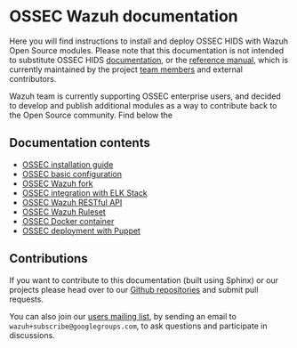 
# OSSEC Wazuh documentation

Here you will find instructions to install and deploy OSSEC HIDS with Wazuh Open Source modules. Please note that this documentation is not intended to substitute OSSEC HIDS [documentation](<http://ossec.github.io/docs/>), or the [reference manual](<http://ossec.github.io/docs/manual/index.html>), which is currently maintained by the project [team members](<http://ossec.github.io/about.html#ossec-team>) and external contributors.

Wazuh team is currently supporting OSSEC enterprise users, and decided to develop and publish additional modules as a way to contribute back to the Open Source community. Find below the 

## Documentation contents

* [OSSEC installation guide](http://documentation.wazuh.com/en/latest/ossec_installation.html)
* [OSSEC basic configuration](http://documentation.wazuh.com/en/latest/ossec_configuration.html)
* [OSSEC Wazuh fork](http://documentation.wazuh.com/en/latest/ossec_wazuh.html)
* [OSSEC integration with ELK Stack](http://documentation.wazuh.com/en/latest/ossec_elk.html)
* [OSSEC Wazuh RESTful API](http://documentation.wazuh.com/en/latest/ossec_api.html)
* [OSSEC Wazuh Ruleset](http://documentation.wazuh.com/en/latest/ossec_ruleset.html)
* [OSSEC Docker container](http://documentation.wazuh.com/en/latest/ossec_docker.html)
* [OSSEC deployment with Puppet](http://documentation.wazuh.com/en/latest/ossec_puppet.html)

## Contributions

If you want to contribute to this documentation (built using Sphinx) or our projects please head over to our [Github repositories](<https://github.com/wazuh>) and submit pull requests. 

You can also join our [users mailing list](<https://groups.google.com/d/forum/wazuh>), by sending an email to `wazuh+subscribe@googlegroups.com`, to ask questions and participate in discussions.
